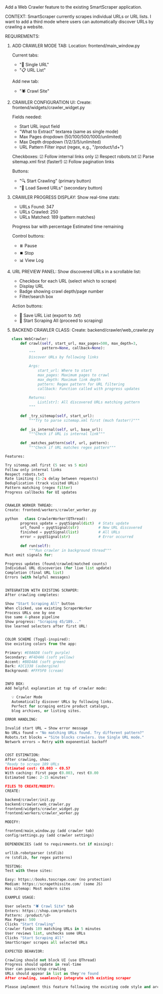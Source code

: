 Add a Web Crawler feature to the existing SmartScraper application.

CONTEXT:
SmartScraper currently scrapes individual URLs or URL lists. I want to add a third mode where users can automatically discover URLs by crawling a website.

REQUIREMENTS:

1. ADD CRAWLER MODE TAB:
   Location: frontend/main_window.py
   
   Current tabs:
   - "📄 Single URL"
   - "📋 URL List"
   
   Add new tab:
   - "🕷️ Crawl Site"

2. CRAWLER CONFIGURATION UI:
   Create: frontend/widgets/crawler_widget.py
   
   Fields needed:
   - Start URL input field
   - "What to Extract" textarea (same as single mode)
   - Max Pages dropdown (50/100/500/1000/unlimited)
   - Max Depth dropdown (1/2/3/5/unlimited)
   - URL Pattern Filter input (regex, e.g., "/product/\d+")
   
   Checkboxes:
   ☑ Follow internal links only
   ☑ Respect robots.txt
   ☑ Parse sitemap.xml first (faster!)
   ☑ Follow pagination links
   
   Buttons:
   - "🔍 Start Crawling" (primary button)
   - "💾 Load Saved URLs" (secondary button)

3. CRAWLER PROGRESS DISPLAY:
   Show real-time stats:
   - URLs Found: 347
   - URLs Crawled: 250
   - URLs Matched: 189 (pattern matches)
   
   Progress bar with percentage
   Estimated time remaining
   
   Control buttons:
   - ⏸️ Pause
   - ⏹️ Stop
   - 📊 View Log

4. URL PREVIEW PANEL:
   Show discovered URLs in a scrollable list:
   - Checkbox for each URL (select which to scrape)
   - Display URL
   - Badge showing crawl depth/page number
   - Filter/search box
   
   Action buttons:
   - 💾 Save URL List (export to .txt)
   - 🚀 Start Scraping All (proceed to scraping)

5. BACKEND CRAWLER CLASS:
   Create: backend/crawler/web_crawler.py
```python
   class WebCrawler:
       def crawl(self, start_url, max_pages=500, max_depth=3, 
                 pattern=None, callback=None):
           """
           Discover URLs by following links
           
           Args:
               start_url: Where to start
               max_pages: Maximum pages to crawl
               max_depth: Maximum link depth
               pattern: Regex pattern for URL filtering
               callback: Function called with progress updates
           
           Returns:
               List[str]: All discovered URLs matching pattern
           """
           
       def _try_sitemap(self, start_url):
           """Try to parse sitemap.xml first (much faster!)"""
           
       def _is_internal(self, url, base_url):
           """Check if URL is internal link"""
           
       def _matches_pattern(self, url, pattern):
           """Check if URL matches regex pattern"""

Features:

Try sitemap.xml first (5 sec vs 5 min)
Follow only internal links
Respect robots.txt
Rate limiting (1-2s delay between requests)
Deduplication (track visited URLs)
Pattern matching (regex filter)
Progress callbacks for UI updates


CRAWLER WORKER THREAD:
Create: frontend/workers/crawler_worker.py

python   class CrawlerWorker(QThread):
       progress_update = pyqtSignal(dict)  # Stats update
       url_found = pyqtSignal(str)         # New URL discovered
       finished = pyqtSignal(list)         # All URLs
       error = pyqtSignal(str)             # Error occurred
       
       def run(self):
           """Run crawler in background thread"""
Must emit signals for:

Progress updates (found/crawled/matched counts)
Individual URL discoveries (for live list update)
Completion (final URL list)
Errors (with helpful messages)


INTEGRATION WITH EXISTING SCRAPER:
After crawling completes:

Show "Start Scraping All" button
When clicked, use existing ScraperWorker
Process URLs one by one
Use same 4-phase pipeline
Show progress: "Scraping 45/189..."
Use learned selectors after first URL!


COLOR SCHEME (Toggl-inspired):
Use existing colors from the app:

Primary: #E0A6D8 (soft purple)
Secondary: #F4D4A6 (soft yellow)
Accent: #B8D4A6 (soft green)
Dark: #2C1338 (aubergine)
Background: #FFF5F0 (cream)


INFO BOX:
Add helpful explanation at top of crawler mode:

   💡 Crawler Mode
   Automatically discover URLs by following links. 
   Perfect for scraping entire product catalogs, 
   blog archives, or listing sites.

ERROR HANDLING:

Invalid start URL → Show error message
No URLs found → "No matching URLs found. Try different pattern?"
Robots.txt blocks → "Site blocks crawlers. Use Single URL mode."
Network errors → Retry with exponential backoff


COST ESTIMATION:
After crawling, show:
"Ready to scrape 189 URLs
Estimated cost: €0.003 - €0.57
With caching: First page €0.003, rest €0.00
Estimated time: 2-15 minutes"

FILES TO CREATE/MODIFY:
CREATE:

backend/crawler/init.py
backend/crawler/web_crawler.py
frontend/widgets/crawler_widget.py
frontend/workers/crawler_worker.py

MODIFY:

frontend/main_window.py (add crawler tab)
config/settings.py (add crawler settings)

DEPENDENCIES (add to requirements.txt if missing):

urllib.robotparser (stdlib)
re (stdlib, for regex patterns)

TESTING:
Test with these sites:

Easy: https://books.toscrape.com/ (no protection)
Medium: https://scrapethissite.com/ (some JS)
Has sitemap: Most modern sites

EXAMPLE USAGE:

User selects "🕷️ Crawl Site" tab
Enters: https://shop.com/products
Pattern: /product/\d+
Max Pages: 500
Clicks "Start Crawling"
Crawler finds 189 matching URLs in 5 minutes
User reviews list, unchecks some URLs
Clicks "Start Scraping All"
SmartScraper scrapes all selected URLs

EXPECTED BEHAVIOR:

Crawling should not block UI (use QThread)
Progress should update in real-time
User can pause/stop crawling
URLs should appear in list as they're found
After crawling, seamlessly integrate with existing scraper

Please implement this feature following the existing code style and architecture of SmartScraper.           